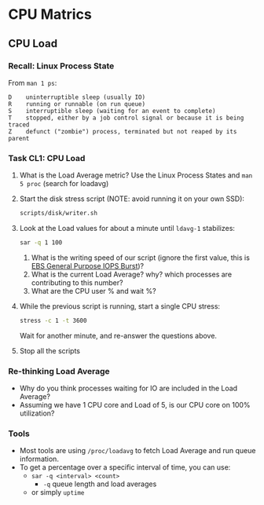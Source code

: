 # CPU Matrics

## CPU Load

### Recall: Linux Process State

From `man 1 ps`:
```
D    uninterruptible sleep (usually IO)
R    running or runnable (on run queue)
S    interruptible sleep (waiting for an event to complete)
T    stopped, either by a job control signal or because it is being traced
Z    defunct ("zombie") process, terminated but not reaped by its parent
```

### Task CL1: CPU Load

1. What is the Load Average metric? Use the Linux Process States and `man 5 proc` (search for loadavg)
2. Start the disk stress script (NOTE: avoid running it on your own SSD):

	```bash
	scripts/disk/writer.sh
	```

3. Look at the Load values for about a minute until `ldavg-1` stabilizes:

	```bash
	sar -q 1 100
	```

	1. What is the writing speed of our script (ignore the first value, this is [EBS General Purpose IOPS Burst](http://aws.amazon.com/ebs/details/#GP))?
	2. What is the current Load Average? why? which processes are contributing to this number?
	3. What are the CPU user % and wait %?
4. While the previous script is running, start a single CPU stress:

	```bash
	stress -c 1 -t 3600
	```
	Wait for another minute, and re-answer the questions above.
5. Stop all the scripts

### Re-thinking Load Average

- Why do you think processes waiting for IO are included in the Load Average?
- Assuming we have 1 CPU core and Load of 5, is our CPU core on 100% utilization?

### Tools

 - Most tools are using `/proc/loadavg` to fetch Load Average and run queue information.
 - To get a percentage over a specific interval of time, you can use:
	 - `sar -q <interval> <count>`
		 - `-q` queue length and load averages
	 - or  simply `uptime`
